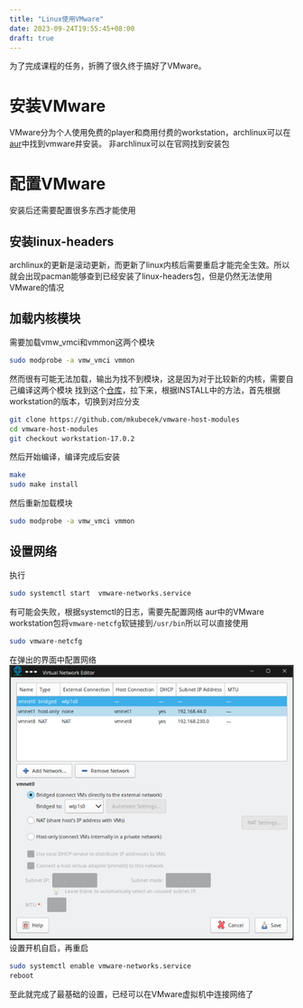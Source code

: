 ```yaml
---
title: "Linux使用VMware"
date: 2023-09-24T19:55:45+08:00
draft: true
---
```

为了完成课程的任务，折腾了很久终于搞好了VMware。
# 安装VMware
VMware分为个人使用免费的player和商用付费的workstation，archlinux可以在[aur](https://aur.archlinux.org/packages/vmware-workstation)中找到vmware并安装。
非archlinux可以在官网找到安装包
# 配置VMware
安装后还需要配置很多东西才能使用
## 安装linux-headers
archlinux的更新是滚动更新，而更新了linux内核后需要重启才能完全生效。所以就会出现pacman能够查到已经安装了linux-headers包，但是仍然无法使用VMware的情况
## 加载内核模块
需要加载vmw_vmci和vmmon这两个模块
```bash
sudo modprobe -a vmw_vmci vmmon
```
然而很有可能无法加载，输出为找不到模块，这是因为对于比较新的内核，需要自己编译这两个模块
找到这个[仓库](https://github.com/mkubecek/vmware-host-modules)，拉下来，根据INSTALL中的方法，首先根据workstation的版本，切换到对应分支
```bash
git clone https://github.com/mkubecek/vmware-host-modules
cd vmware-host-modules
git checkout workstation-17.0.2
```
然后开始编译，编译完成后安装
```bash
make
sudo make install
```
然后重新加载模块
```bash
sudo modprobe -a vmw_vmci vmmon
```
## 设置网络
执行
```bash
sudo systemctl start  vmware-networks.service
```
有可能会失败，根据systemctl的日志，需要先配置网络
aur中的VMware workstation包将`vmware-netcfg`软链接到`/usr/bin`所以可以直接使用
```bash
sudo vmware-netcfg
```
在弹出的界面中配置网络
![](https://raw.githubusercontent.com/z2z63/image/main/img20230924205037.png)
设置开机自启，再重启
```bash
sudo systemctl enable vmware-networks.service
reboot
```

至此就完成了最基础的设置，已经可以在VMware虚拟机中连接网络了
